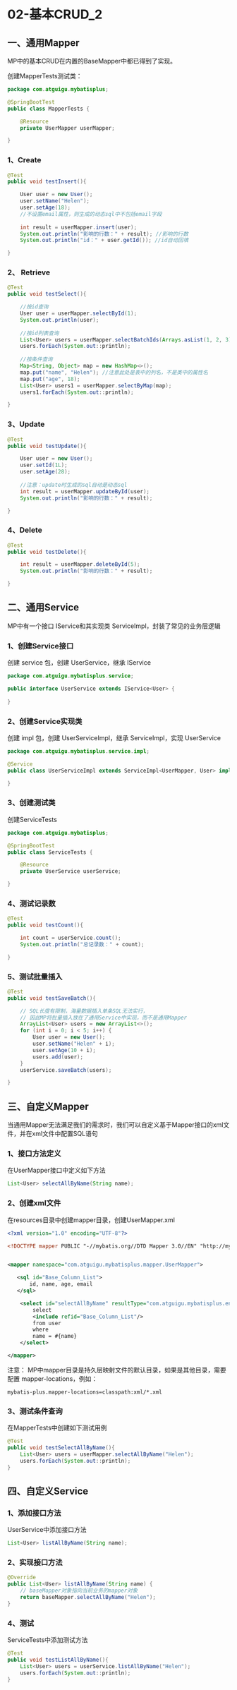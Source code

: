# 02-基本CRUD_2

## 一、通用Mapper

MP中的基本CRUD在内置的BaseMapper中都已得到了实现。

创建MapperTests测试类：

```java
package com.atguigu.mybatisplus;

@SpringBootTest
public class MapperTests {

    @Resource
    private UserMapper userMapper;

}
```

### 1、Create

```java
@Test
public void testInsert(){

    User user = new User();
    user.setName("Helen");
    user.setAge(18);
    //不设置email属性，则生成的动态sql中不包括email字段
    
    int result = userMapper.insert(user);
    System.out.println("影响的行数：" + result); //影响的行数
    System.out.println("id：" + user.getId()); //id自动回填

}
```

### 2、 Retrieve

```java
@Test
public void testSelect(){

    //按id查询
    User user = userMapper.selectById(1);
    System.out.println(user);
    
    //按id列表查询
    List<User> users = userMapper.selectBatchIds(Arrays.asList(1, 2, 3));
    users.forEach(System.out::println);
    
    //按条件查询
    Map<String, Object> map = new HashMap<>();
    map.put("name", "Helen"); //注意此处是表中的列名，不是类中的属性名
    map.put("age", 18);
    List<User> users1 = userMapper.selectByMap(map);
    users1.forEach(System.out::println);

}
```

### 3、Update

```java
@Test
public void testUpdate(){

    User user = new User();
    user.setId(1L);
    user.setAge(28);
    
    //注意：update时生成的sql自动是动态sql
    int result = userMapper.updateById(user);
    System.out.println("影响的行数：" + result);

}
```

### 4、Delete

```java
@Test
public void testDelete(){

    int result = userMapper.deleteById(5);
    System.out.println("影响的行数：" + result);

}
```

## 二、通用Service

MP中有一个接口 IService和其实现类 ServiceImpl，封装了常见的业务层逻辑

### 1、创建Service接口

创建 service 包，创建 UserService，继承 IService

```java
package com.atguigu.mybatisplus.service;

public interface UserService extends IService<User> {
    
}
```

### 2、创建Service实现类

创建 impl 包，创建 UserServiceImpl，继承 ServiceImpl，实现 UserService

```java
package com.atguigu.mybatisplus.service.impl;

@Service
public class UserServiceImpl extends ServiceImpl<UserMapper, User> implements UserService {

}
```

### 3、创建测试类

创建ServiceTests

```java
package com.atguigu.mybatisplus;

@SpringBootTest
public class ServiceTests {

    @Resource
    private UserService userService;

}
```

### 4、测试记录数

```java
@Test
public void testCount(){

    int count = userService.count();
    System.out.println("总记录数：" + count);

}
```

### 5、测试批量插入

```java
@Test
public void testSaveBatch(){

    // SQL长度有限制，海量数据插入单条SQL无法实行，
    // 因此MP将批量插入放在了通用Service中实现，而不是通用Mapper
    ArrayList<User> users = new ArrayList<>();
    for (int i = 0; i < 5; i++) {
        User user = new User();
        user.setName("Helen" + i);
        user.setAge(10 + i);
        users.add(user);
    }
    userService.saveBatch(users);

}
```

## 三、自定义Mapper

当通用Mapper无法满足我们的需求时，我们可以自定义基于Mapper接口的xml文件，并在xml文件中配置SQL语句

### 1、接口方法定义

在UserMapper接口中定义如下方法

```java
List<User> selectAllByName(String name);
```

### 2、创建xml文件

在resources目录中创建mapper目录，创建UserMapper.xml

```xml
<?xml version="1.0" encoding="UTF-8"?>

<!DOCTYPE mapper PUBLIC "-//mybatis.org//DTD Mapper 3.0//EN" "http://mybatis.org/dtd/mybatis-3-mapper.dtd">


<mapper namespace="com.atguigu.mybatisplus.mapper.UserMapper">

   <sql id="Base_Column_List">
       id, name, age, email
   </sql>

    <select id="selectAllByName" resultType="com.atguigu.mybatisplus.entity.User">
        select
        <include refid="Base_Column_List"/>
        from user
        where
        name = #{name}
    </select>

</mapper>
```

注意： MP中mapper目录是持久层映射文件的默认目录，如果是其他目录，需要配置
mapper-locations，例如：

```properties
mybatis-plus.mapper-locations=classpath:xml/*.xml
```

### 3、测试条件查询

在MapperTests中创建如下测试用例

```java
@Test
public void testSelectAllByName(){
    List<User> users = userMapper.selectAllByName("Helen");
    users.forEach(System.out::println);
}
```

## 四、自定义Service

### 1、添加接口方法

UserService中添加接口方法

```java
List<User> listAllByName(String name);
```

### 2、实现接口方法

```java
@Override
public List<User> listAllByName(String name) {
    // baseMapper对象指向当前业务的mapper对象
    return baseMapper.selectAllByName("Helen");
}
```

### 4、测试

ServiceTests中添加测试方法

```java
@Test
public void testListAllByName(){
    List<User> users = userService.listAllByName("Helen");
    users.forEach(System.out::println);
}


```
